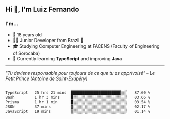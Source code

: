 <h2>Hi 👋, I'm Luiz Fernando</h2>

### I'm...
* 🤟 18 years old
* 👨‍💻 Junior Developer from Brazil 💚
* 🎓 Studying Computer Engineering at FACENS (Faculty of Engineering of Sorocaba)
* 🔭 Currently learning **TypeScript** and improving **Java**

---

_"Tu deviens responsable pour toujours de ce que tu as apprivoisé" – Le Petit Prince (Antoine de Saint-Exupéry)_

##

<!--START_SECTION:waka-->

```txt
TypeScript   25 hrs 21 mins  ██████████████████████░░░   87.60 %
Bash         1 hr 3 mins     █░░░░░░░░░░░░░░░░░░░░░░░░   03.66 %
Prisma       1 hr 1 min      █░░░░░░░░░░░░░░░░░░░░░░░░   03.54 %
JSON         37 mins         ▓░░░░░░░░░░░░░░░░░░░░░░░░   02.17 %
JavaScript   19 mins         ▒░░░░░░░░░░░░░░░░░░░░░░░░   01.14 %
```

<!--END_SECTION:waka-->
